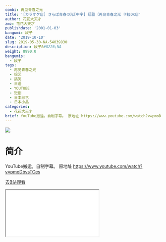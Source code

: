 ```yaml
---
combi: 再见青春之光
title: '[カラオケ店] さらば青春の光[中字] 短剧（再见青春之光 卡拉OK店'
author: 花花大天才
zmz: 花花大天才
publishdate: '2001-01-03'
bangumi: 段子
date: '2019-10-10'
slug: 2019-05-30-NA-54039830
description: 段子&#8226;NA
weight: 8990.0
bangumis:
  - 段子
tags:
  - 再见青春之光
  - 综艺
  - 搞笑
  - 日语
  - YOUTUBE
  - 短剧
  - 日本综艺
  - 日本小品
categories:
  - 花花大天才
brief: YouTube搬运，自制字幕。 原地址 https://www.youtube.com/watch?v=pmoDbvsTCes
---
```

![](https://raw.githubusercontent.com/tcgriffith/owaraisite/master/static/tmpimg/8b4c82484e0029bd076e505686ae588a31ead31f.jpg.480.jpg)
# 简介  
YouTube搬运，自制字幕。
原地址  https://www.youtube.com/watch?v=pmoDbvsTCes  

[去B站观看](https://www.bilibili.com/video/av54039830/)
<div class ="resp-container"><iframe class="testiframe" src="//player.bilibili.com/player.html?aid=54039830"", scrolling="no", allowfullscreen="true" > </iframe></div> 
